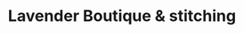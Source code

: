 ---
title: "Lavender Boutique & stitching"
url: /muvattupuzha-ernakulam/lavender-boutique-und-stitching/
shop: Kleidung
---
